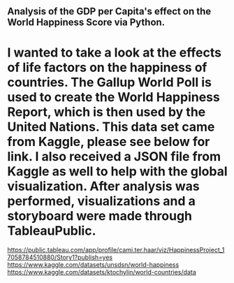 ## Analysis of the GDP per Capita's effect on the World Happiness Score via Python.
# I wanted to take a look at the effects of life factors on the happiness of countries. The Gallup World Poll is used to create the World Happiness Report, which is then used by the United Nations. This data set came from Kaggle, please see below for link. I also received a JSON file from Kaggle as well to help with the global visualization. After analysis was performed, visualizations and a storyboard were made through TableauPublic.
https://public.tableau.com/app/profile/cami.ter.haar/viz/HappinessProject_17058784510880/Story1?publish=yes
https://www.kaggle.com/datasets/unsdsn/world-happiness
https://www.kaggle.com/datasets/ktochylin/world-countries/data
